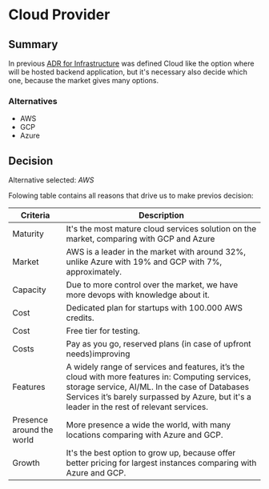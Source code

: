 # Cloud Provider

## Summary

In previous [ADR for Infrastructure](./adr-infrastructure.md) was defined Cloud like the option where will be hosted backend application, but it's necessary also decide which one, because the market gives many options.

### Alternatives

- AWS
- GCP
- Azure

## Decision 

Alternative selected: *AWS*


Folowing table contains all reasons that drive us to make previos decision:

| Criteria                 | Description                                                    
| --------------------     | ----------------------------------------------------------------------------------------------------- | 
| Maturity                 | It's the most mature cloud services solution on the market, comparing with GCP and Azure                                             																				   |
| Market                   | AWS is a leader in the market with around 32%, unlike Azure with 19% and GCP with 7%, approximately.  | 
| Capacity 				   | Due to more control over the market, we have more devops with knowledge about it.                     |
| Cost                     | Dedicated plan for startups with 100.000 AWS credits.												   |
| Cost                     | Free tier for testing.                                      										   |
| Costs                    | Pay as you go, reserved plans (in case of upfront needs)improving                                     |
| Features                 | A widely range of services and features, it’s the cloud with more features in: Computing services, storage service, AI/ML. In the case of Databases Services it’s barely surpassed by Azure, but it's a leader in the rest of relevant services.                                 																						   |
| Presence around the world| More presence a wide the world, with many locations comparing with Azure and GCP.                                 																								 |
| Growth                   | It's the best option to grow up, because offer better pricing for largest instances comparing with Azure and GCP. 																													   |
